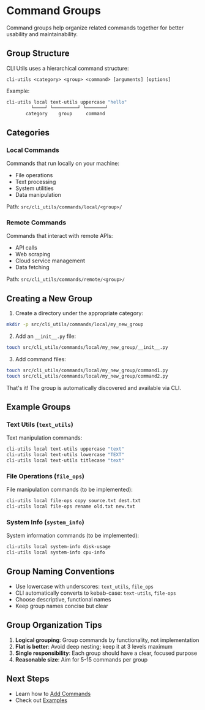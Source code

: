 # Command Groups

Command groups help organize related commands together for better usability and maintainability.

## Group Structure

CLI Utils uses a hierarchical command structure:

```
cli-utils <category> <group> <command> [arguments] [options]
```

Example:
```bash
cli-utils local text-utils uppercase "hello"
         └────┘ └─────────┘ └───────┘
       category    group     command
```

## Categories

### Local Commands

Commands that run locally on your machine:

- File operations
- Text processing
- System utilities
- Data manipulation

Path: `src/cli_utils/commands/local/<group>/`

### Remote Commands

Commands that interact with remote APIs:

- API calls
- Web scraping
- Cloud service management
- Data fetching

Path: `src/cli_utils/commands/remote/<group>/`

## Creating a New Group

1. Create a directory under the appropriate category:

```bash
mkdir -p src/cli_utils/commands/local/my_new_group
```

2. Add an `__init__.py` file:

```bash
touch src/cli_utils/commands/local/my_new_group/__init__.py
```

3. Add command files:

```bash
touch src/cli_utils/commands/local/my_new_group/command1.py
touch src/cli_utils/commands/local/my_new_group/command2.py
```

That's it! The group is automatically discovered and available via CLI.

## Example Groups

### Text Utils (`text_utils`)

Text manipulation commands:

```bash
cli-utils local text-utils uppercase "text"
cli-utils local text-utils lowercase "TEXT"
cli-utils local text-utils titlecase "text"
```

### File Operations (`file_ops`)

File manipulation commands (to be implemented):

```bash
cli-utils local file-ops copy source.txt dest.txt
cli-utils local file-ops rename old.txt new.txt
```

### System Info (`system_info`)

System information commands (to be implemented):

```bash
cli-utils local system-info disk-usage
cli-utils local system-info cpu-info
```

## Group Naming Conventions

- Use lowercase with underscores: `text_utils`, `file_ops`
- CLI automatically converts to kebab-case: `text-utils`, `file-ops`
- Choose descriptive, functional names
- Keep group names concise but clear

## Group Organization Tips

1. **Logical grouping**: Group commands by functionality, not implementation
2. **Flat is better**: Avoid deep nesting; keep it at 3 levels maximum
3. **Single responsibility**: Each group should have a clear, focused purpose
4. **Reasonable size**: Aim for 5-15 commands per group

## Next Steps

- Learn how to [Add Commands](adding-commands.md)
- Check out [Examples](../examples/text-utils.md)
